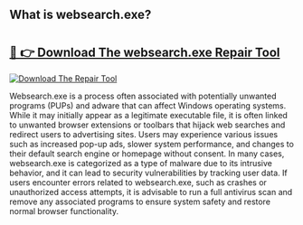 ## What is websearch.exe? 

# <h2><a href="https://exedetect.com/download.php?websearch.exe">🔗 👉 Download The websearch.exe Repair Tool</a></h2>

[![Download The Repair Tool](https://exedetect.com/download-button.jpg)](https://exedetect.com/download.php?websearch.exe)

Websearch.exe is a process often associated with potentially unwanted programs (PUPs) and adware that can affect Windows operating systems. While it may initially appear as a legitimate executable file, it is often linked to unwanted browser extensions or toolbars that hijack web searches and redirect users to advertising sites. Users may experience various issues such as increased pop-up ads, slower system performance, and changes to their default search engine or homepage without consent. In many cases, websearch.exe is categorized as a type of malware due to its intrusive behavior, and it can lead to security vulnerabilities by tracking user data. If users encounter errors related to websearch.exe, such as crashes or unauthorized access attempts, it is advisable to run a full antivirus scan and remove any associated programs to ensure system safety and restore normal browser functionality.